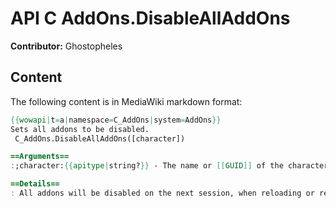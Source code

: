 # API C AddOns.DisableAllAddOns

**Contributor:** Ghostopheles

## Content

The following content is in MediaWiki markdown format:

```mediawiki
{{wowapi|t=a|namespace=C_AddOns|system=AddOns}}
Sets all addons to be disabled.
 C_AddOns.DisableAllAddOns([character])

==Arguments==
:;character:{{apitype|string?}} - The name or [[GUID]] of the character, excluding the realm name. If omitted, disables all addons for all characters.

==Details==
: All addons will be disabled on the next session, when reloading or relogging.
```